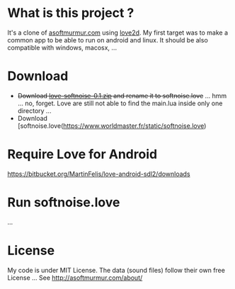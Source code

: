 What is this project ?
======================


It's a clone of [asoftmurmur.com](http://asoftmurmur.com/) using [love2d](http://love2d.org/).
My first target was to make a common app to be able to run on android and linux.
It should be also compatible with windows, macosx, ...


Download
========

* <strike>Download [love-softnoise-0.1.zip](https://codeload.github.com/tst2005/love-softnoise/zip/v0.1) and rename it to softnoise.love</strike> ... hmm ... no, forget. Love are still not able to find the main.lua inside only one directory ...
* Download [softnoise.love(https://www.worldmaster.fr/static/softnoise.love)



Require Love for Android
========================

https://bitbucket.org/MartinFelis/love-android-sdl2/downloads

Run softnoise.love
==================

...


License
=======

My code is under MIT License.
The data (sound files) follow their own free License ...
See http://asoftmurmur.com/about/
